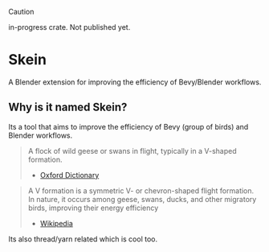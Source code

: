 > [!CAUTION]
> in-progress crate. Not published yet.

# Skein

A Blender extension for improving the efficiency of Bevy/Blender workflows.

## Why is it named Skein?

Its a tool that aims to improve the efficiency of Bevy (group of birds) and Blender workflows.

> A flock of wild geese or swans in flight, typically in a V-shaped formation.
>
> - [Oxford Dictionary](https://web.archive.org/web/20190107072506/https://en.oxforddictionaries.com/definition/skein)

> A V formation is a symmetric V- or chevron-shaped flight formation. In nature, it occurs among geese, swans, ducks, and other migratory birds, improving their energy efficiency
>
> - [Wikipedia](https://en.wikipedia.org/wiki/V_formation)

Its also thread/yarn related which is cool too.
